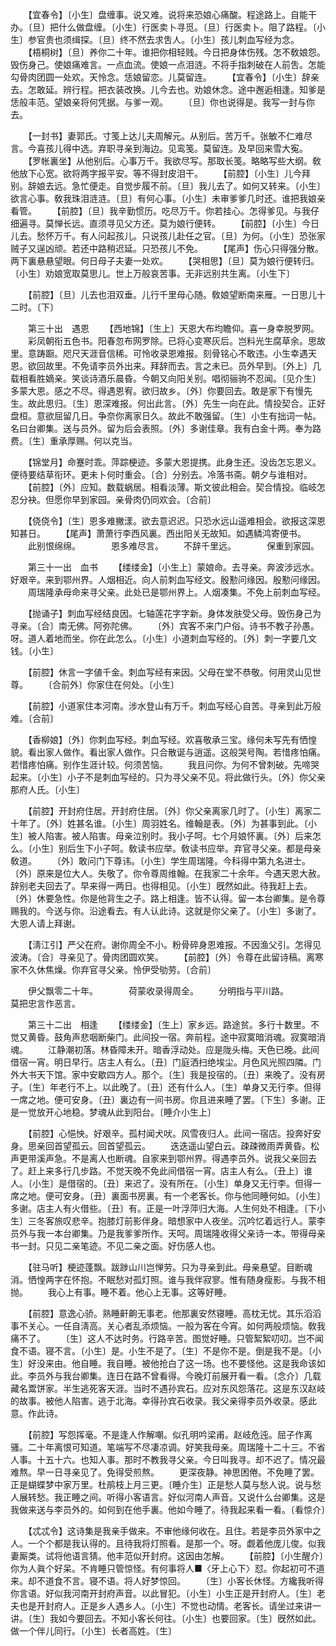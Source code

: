 <!-- { "loadSidebar": true } -->
　　【宜春令】〔小生〕盘缠事。说又难。说将来恐娘心痛酸。程途路上。自能干办。〔旦〕把什么做盘缠。〔小生〕行医卖卜寻觅。〔旦〕行医卖卜。阻了路程。〔小生〕参官贵也须缉探。〔旦〕终不然去求吿人。〔小生〕孩儿刺血写经为念。 
　　【梧桐树】〔旦〕养你二十年。谁把你相轻贱。今日把身体伤残。怎不敎娘怨。毁伤身己。使娘痛难言。一点血流。使娘一点泪涟。不将手指刺破在人前吿。怎能勾骨肉团圆一处欢。天怜念。恁娘留恋。儿莫留连。 
　　【宜春令】〔小生〕辞亲去。怎敢延。辨行程。把衣装改换。儿今去也。劝娘休念。途中邂逅相逢。知爹是恁般丰范。望娘亲将何凭据。与爹一观。 
　　〔旦〕你也说得是。我写一封与你去。 

　　【一封书】妻郭氏。寸笺上达儿夫周解元。从别后。苦万千。张敏不仁难尽言。今喜孩儿得中选。弃职寻亲到海边。见鸾笺。莫留连。及早回来雪大寃。 
　　【罗帐裏坐】从他别后。心事万千。我欲尽写。那取长笺。略略写些大纲。敎他放下心宽。欲将两字报平安。等不得封皮泪干。 
　　【前腔】〔小生〕儿今拜别。辞娘去远。急忙便走。自觉步履不前。〔旦〕我儿去了。如何又转来。〔小生〕欲言心事。敎我珠泪涟涟。〔旦〕有何心事。〔小生〕未审爹爹几时还。谁把我娘亲看管。 
　　【前腔】〔旦〕我辛勤惯历。吃尽万千。你若挂心。怎得爹见。与我仔细遍寻。莫惮长远。直须寻见父方还。莫为娘行便转。 
　　【前腔】〔小生〕今日儿去。愁怀万千。有人问起孩儿。只说孩儿赴任之官。〔旦〕为何。〔小生〕恐张家贼子又逞凶顽。若还中路稍迟延。只恐孩儿不免。 
　　【尾声】伤心只得强分散。两下裏悬悬望眼。何日母子夫妻一处欢。 
　　【哭相思】〔旦〕莫为娘行便转归。〔小生〕劝娘宽取莫思儿。世上万般哀苦事。无非远别共生离。〔小生下〕 

　　【前腔】〔旦〕儿去也泪双垂。儿行千里母心随。敎娘望断南来雁。一日思儿十二时。〔下〕 


　　第三十出　遇恩 
　　【西地锦】〔生上〕天恩大布均瞻仰。喜一身幸脱罗网。 
　　彩凤朝衔五色书。阳春忽布网罗除。已将心变寒灰后。岂料光生腐草余。思故里。意踌蹰。咫尺天涯音信稀。可怜收录恩难报。刻骨铭心不敢违。小生幸遇天恩。欲回故里。不免请李员外出来。拜辞而去。言之未已。员外早到。〔外上〕几载相看胜嫡亲。笑谈诗酒乐晨昏。今朝又向阳关别。唱彻骊驹不忍闻。〔见介生〕多蒙大恩。感之不尽。得遇恩宥。欲归故乡。〔外〕你要回去。敢是家下有慢先生。故此思归。〔生〕恩深难报。何出此言。〔外〕先生一向在此。情投契合。正好盘桓。意欲屈留几日。争奈你离家日久。故此不敢强留。〔生〕小生有拙词一帖。名曰台卿集。送与员外。留为后会表照。〔外〕多谢佳章。我有白金十两。奉为路费。〔生〕重承厚赐。何以克当。 

　　【锦堂月】命蹇时乖。萍踪梗迹。多蒙大恩提携。此身生还。没齿怎忘恩义。便待要结草衔环。更未卜何时重会。〔合〕分别去。冷落书斋。朝夕与谁相对。 
　　【前腔】〔外〕应知。数载蜗居。相看淡薄。斯文彼此相会。契合情投。临岐怎忍分袂。但愿你早到家园。亲骨肉仍同欢会。〔合前〕 

　　【侥侥令】〔生〕恩多难撇漾。欲去意迟迟。只恐水远山遥难相会。欲报这深恩知甚日。 
　　【尾声】萧萧行李西风裏。西出阳关无故知。如遇鳞鸿寄便书。 
　　此别恨绵绵。　　　　恩多难尽言。 
　　不辞千里远。　　　　保重到家园。 

　　第三十一出　血书 
　　【缕缕金】〔小生上〕蒙娘命。去寻亲。奔波涉远水。好艰辛。来到鄂州界。人烟相近。向人前刺血写经文。殷懃问缘因。殷懃问缘因。 
　　周瑞隆承母命来寻父亲。此处已是鄂州界上。人烟凑集。不免上前刺血写经。 

　　【抛诵子】刺血写经结良因。七轴莲花字字新。身体发肤受父母。毁伤身己为寻亲。〔合〕南无佛。阿弥陀佛。 
　　〔外〕宾客不来门户俗。诗书不教子孙愚。呀。道人着地而坐。你在此怎么。〔小生〕小道刺血写经的。〔外〕刺一字要几文钱。〔小生〕 

　　【前腔】休言一字値千金。刺血写经有来因。父母在堂不恭敬。何用灵山见世尊。 
　　〔合前外〕你家住在何处。〔小生〕 

　　【前腔】小道家住本河南。涉水登山有万千。刺血写经心自苦。寻亲到此万般难。〔合前〕 

　　【香柳娘】〔外〕你刺血写经。刺血写经。欢喜敬承三宝。缘何未写先有恓惶貌。看出家人做作。看出家人做作。只合散诞与逍遥。这般哭号陶。若惜疼怕痛。若惜疼怕痛。别作生涯计较。何须苦恼。 
　　我且问你。为何不曾刺破。先啼哭起来。〔小生〕小子不是刺血写经的。只为寻父亲不见。将此做行头。〔外〕你父亲那府人氏。〔小生〕 

　　【前腔】开封府住居。开封府住居。〔外〕你父亲离家几时了。〔小生〕离家二十年了。〔外〕姓甚名谁。〔小生〕周羽姓名。维翰是表。〔外〕为甚事到此。〔小生〕被人陷害。被人陷害。母亲泣别时。我小子呵。七个月娘怀裏。〔外〕后来怎么。〔小生〕别后生下小子呵。敎读书应举。敎读书应举。弃官寻父亲。都是母亲敎道。 
　　〔外〕敢问门下尊讳。〔小生〕学生周瑞隆。今科得中第九名进士。〔外〕原来是位大人。失敬了。你令尊周维翰。在我家二十余年。今遇天恩大赦。辞别老夫回去了。早来得一两日。也得相见。〔小生〕旣然如此。待我赶上去。〔外〕休要急性。你是他背生之子。路上相逢。皆不认得。留一本台卿集。是令尊赐我的。今送与你。沿途看去。有人认此诗。这就是你父亲了。〔小生〕多谢了。大恩人请上拜谢。 

　　【淸江引】严父在府。谢你周全不小。粉骨碎身恩难报。不因渔父引。怎得见波涛。〔合〕寻亲见了。骨肉团圆欢笑。 
　　【前腔】〔外〕令尊在此留诗稿。离寒家不久休焦燥。你弃官寻父亲。怜伊受劬劳。〔合前〕 

　　伊父飘零二十年。　　　　荷蒙收录得周全。 
　　分明指与平川路。　　　　莫把忠言作恶言。 

　　第三十二出　相逢 
　　【缕缕金】〔生上〕家乡远。路途贫。多行十数里。不觉又黄昏。鼓角声悲咽断柴门。此间投一宿。奔前程。途中寂寞暗消魂。寂寞暗消魂。 
　　江静潮初落。林昏障未开。暗香浮动处。应是陇头梅。天色已晚。此间借宿一宵。明日早行。店主人有么。〔丑〕门庭洒扫绝埃尘。月色风光照四隣。门外大书天下馆。家中安歇四方人。那个。〔生〕我是投宿的。〔丑〕来晚了。没有房子。〔生〕年老行不上。以此晚了。〔丑〕还有什么人。〔生〕单身又无行李。但得一席之地。便可安身。〔丑〕裏边有一间书房。你且进来睡了罢。〔下生〕多谢。正是一觉放开心地稳。梦魂从此到阳台。〔睡介小生上〕 

　　【前腔】心悒怏。好艰辛。孤村闻犬吠。风雪夜归人。此间一宿店。投奔好安身。思亲回首望孤云。回首望孤云。 
　　迭迭遥山望白云。疎疎微雨弄黄昏。松声更带溪声急。不是离人也断魂。自家来到鄂州界。得遇李员外。说我父亲回去了。赶上来多行几步路。不觉天晚不免此间借宿一宵。店主人有么。〔丑上〕谁人。〔小生〕是借宿的。〔丑〕来迟了。没有所在。〔小生〕单身又无行李。但得一席之地。便可安身。〔丑〕裏面书房裏。有一个老客长。你与他同睡何如。〔小生〕多谢。店主人有火借些。〔丑〕有。正是一叶浮萍归大海。人生何处不相逢。〔下小生〕三冬客旅叹悲辛。抱膝灯前影伴身。暗想家中人夜坐。沉吟忆着远行人。蒙李员外与我一本台卿集。乃是我爹爹所作。天呵。周瑞隆收得父亲诗一本。带得母亲书一封。只见二亲笔迹。不见二亲之面。好伤感人也。 

　　【驻马听】梗迹蓬飘。跋踄山川岂惮劳。只为寻亲到此。母亲悬望。目断魂消。恓惶两字在怀抱。不眠愁对孤灯照。谁与我伴寂寥。惟有随身瘦影。与我不相抛。 
　　我心上有事。睡不着。他心上无事。这等好睡。 

　　【前腔】意逸心骄。熟睡鼾齁无事老。他那裏安然寝睡。高枕无忧。其乐滔滔事不关心。一任自淸高。关心者乱添烦恼。一般为客在今宵。如何两般烦恼。敎我痛不了。 
　　〔生〕这人不达时务。行路辛苦。图觉好睡。只管絮絮叨叨。岂不闻食不语。寝不言。〔小生〕是。小生不是了。〔生〕不是你不是。倒是我不是。〔小生〕好没来由。他自睡。我自睡。被他抢白了这一场。也不要怪他。这是我命该如此。李员外与我台卿集。连日在路不曾看得。今晚灯前展开看一看。〔念介〕几载藏名鬻饼家。半生逃死客天涯。当时不遇孙宾石。应对东风怨落花。这是东汉赵岐的故事。被他人陷害。逃于北海。幸得孙宾石收录。我父亲得李员外收录。感此意。作此诗。 

　　【前腔】写怨挥毫。不是逢人作解嘲。似孔明吟梁甫。赵岐危迍。屈子作离骚。二十年离恨可知道。笔端写不尽凄凉调。好笑我母亲。周瑞隆十二十三。不省人事。十五十六。也知人事。那时不教我寻父亲。今日叫我寻。却不迟了。情况最难熬。早一日寻亲见了。免得受煎熬。 
　　更深夜静。神思困倦。不免睡了罢。正是蝴蝶梦中家万里。杜鹃枝上月三更。〔睡介生〕正是愁人莫与愁人说。说与愁人展转愁。我正睡之间。听得小客语言。好似河南人声音。又说什么台卿集。这是我做来送与李员外的。如何到在他手裏。他如今睡了。待我起来看一看。〔看惊介〕 

　　【忒忒令】这诗集是我亲手做来。不审他缘何收在。且住。若是李员外家中之人。一个个都是我认得的。且待我将灯照看。是那一个。呀。觑着他庞儿俊。似我妻厮类。试将他语言猜。他丰范似开封府。这因由怎解。 
　　【前腔】〔小生醒介〕你为人眞个好呆。不肯睡只管惊怪。有何事将人■〈牙上心下〉怼。你起初可不道来。却不道食不言。寝不语。将人好梦惊回。 
　　〔生〕小客长休怪。方纔我听得你言语。好似我河南开封府声音。以此冒犯。〔小生〕小生正是开封府人。〔生〕老夫也是开封府人。正是乡人遇乡人。〔小生〕不觉也动情。老客长。请坐过来讲一讲。〔生〕我如今要回去。不知小客长何往。〔小生〕也要回家。〔生〕旣然如此。做一个伴儿同行。〔小生〕长者高姓。〔生〕 

